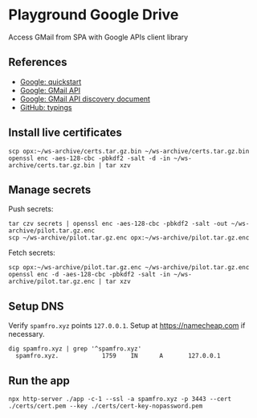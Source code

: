 # Playground Google Drive 

Access GMail from SPA with Google APIs client library

## References
- [Google: quickstart](https://developers.google.com/gmail/api/quickstart/js)
- [Google: GMail API](https://developers.google.com/gmail/api/reference/rest)
- [Google: GMail API discovery document](https://gmail.googleapis.com/$discovery/rest?version=v1)
- [GitHub: typings](https://github.com/DefinitelyTyped/DefinitelyTyped/tree/master/types/gapi)

## Install live certificates
```
scp opx:~/ws-archive/certs.tar.gz.bin ~/ws-archive/certs.tar.gz.bin
openssl enc -aes-128-cbc -pbkdf2 -salt -d -in ~/ws-archive/certs.tar.gz.bin | tar xzv
```

## Manage secrets
Push secrets:
```
tar czv secrets | openssl enc -aes-128-cbc -pbkdf2 -salt -out ~/ws-archive/pilot.tar.gz.enc
scp ~/ws-archive/pilot.tar.gz.enc opx:~/ws-archive/pilot.tar.gz.enc
```
Fetch secrets:
```
scp opx:~/ws-archive/pilot.tar.gz.enc ~/ws-archive/pilot.tar.gz.enc
openssl enc -d -aes-128-cbc -pbkdf2 -salt -in ~/ws-archive/pilot.tar.gz.enc | tar xzv
```

## Setup DNS
Verify `spamfro.xyz` points `127.0.0.1`. Setup at https://namecheap.com if necessary.
```
dig spamfro.xyz | grep '^spamfro.xyz'
  spamfro.xyz.            1759    IN      A       127.0.0.1
```

## Run the app
```
npx http-server ./app -c-1 --ssl -a spamfro.xyz -p 3443 --cert ./certs/cert.pem --key ./certs/cert-key-nopassword.pem

```
